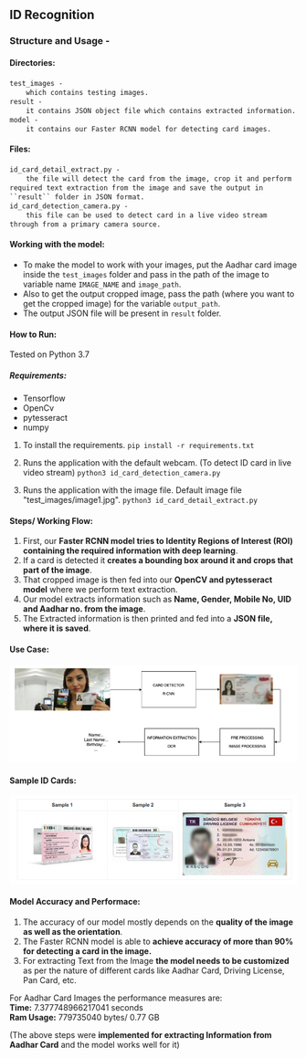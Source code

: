 
## ID Recognition

### Structure and Usage - 

#### Directories:
	test_images -
		which contains testing images.
	result - 
		it contains JSON object file which contains extracted information.
	model - 
		it contains our Faster RCNN model for detecting card images.
	
#### Files:
	id_card_detail_extract.py - 
		the file will detect the card from the image, crop it and perform required text extraction from the image and save the output in ``result`` folder in JSON format.
	id_card_detection_camera.py - 
		this file can be used to detect card in a live video stream through from a primary camera source.
	
#### Working with the model:
* To make the model to work with your images, put the Aadhar card image inside the ``test_images`` folder and pass in the path of the image to variable name ``IMAGE_NAME`` and ``image_path``.
* Also to get the output cropped image, pass the path (where you want to get the cropped image) for the variable ``output_path``. 
* The output JSON file will be present in ``result`` folder.

#### How to Run:
Tested on Python 3.7

##### Requirements:
* Tensorflow
* OpenCv
* pytesseract
* numpy 

1. To install the requirements.
    ``pip install -r requirements.txt``
    
2. Runs the application with the default webcam. (To detect ID card in live video stream)
    ``python3 id_card_detection_camera.py``

3. Runs the application with the image file. Default image file "test_images/image1.jpg".
``python3 id_card_detail_extract.py ``
	

#### Steps/ Working Flow:
1. First, our **Faster RCNN model tries to Identity Regions of Interest (ROI) containing the required information with deep learning**.
2. If a card is detected it **creates a bounding box around it and crops that part of the image**.
3. That cropped image is then fed into our **OpenCV and pytesseract model** where we perform text extraction.
4. Our model extracts information such as **Name, Gender, Mobile No, UID and Aadhar no. from the image**.
5. The Extracted information is then printed and fed into a **JSON file, where it is saved**.

#### Use Case:
![](extras/use_case.png)

#### Sample ID Cards:
![](extras/sample.png)

#### Model Accuracy and Performace:
1. The accuracy of our model mostly depends on the **quality of the image as well as the orientation**. 
2. The Faster RCNN model is able to **achieve accuracy of more than 90% for detecting a card in the image.**
3. For extracting Text from the Image **the model needs to be customized** as per the nature of different cards like Aadhar Card, Driving License, Pan Card, etc. 

For Aadhar Card Images the performance measures are:  
**Time:** 7.377748966217041 seconds  
**Ram Usage:** 779735040 bytes/ 0.77 GB

(The above steps were **implemented for extracting Information from Aadhar Card** and the model works well for it)


